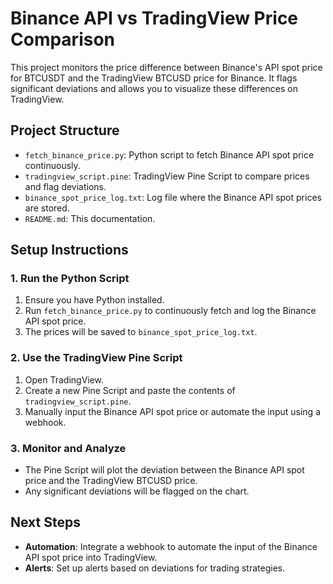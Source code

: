 # Binance API vs TradingView Price Comparison

This project monitors the price difference between Binance's API spot price for BTCUSDT and the TradingView BTCUSD price for Binance. It flags significant deviations and allows you to visualize these differences on TradingView.

## Project Structure

- `fetch_binance_price.py`: Python script to fetch Binance API spot price continuously.
- `tradingview_script.pine`: TradingView Pine Script to compare prices and flag deviations.
- `binance_spot_price_log.txt`: Log file where the Binance API spot prices are stored.
- `README.md`: This documentation.

## Setup Instructions

### 1. Run the Python Script

1. Ensure you have Python installed.
2. Run `fetch_binance_price.py` to continuously fetch and log the Binance API spot price.
3. The prices will be saved to `binance_spot_price_log.txt`.

### 2. Use the TradingView Pine Script

1. Open TradingView.
2. Create a new Pine Script and paste the contents of `tradingview_script.pine`.
3. Manually input the Binance API spot price or automate the input using a webhook.

### 3. Monitor and Analyze

- The Pine Script will plot the deviation between the Binance API spot price and the TradingView BTCUSD price.
- Any significant deviations will be flagged on the chart.

## Next Steps

- **Automation**: Integrate a webhook to automate the input of the Binance API spot price into TradingView.
- **Alerts**: Set up alerts based on deviations for trading strategies.
